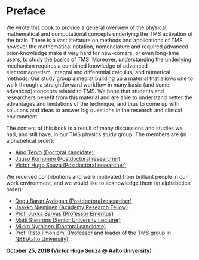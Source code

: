 # Preface

We wrote this book to provide a general overview of the physical, mathematical and computational concepts underlying the TMS activation of the brain. There is a vast literature on methods and applications of TMS, however the mathematical notation, nomenclature and required advanced prior-knowledge make it very hard for new-comers, or even long-time users, to study the basics of TMS. Moreover, understanding the underlying mechanism requires a combined knowledge of advanced electromagnetism, integral and differential calculus, and numerical methods. Our study group aimed at building up a material that allows one to walk through a straightforward workflow in many basic \(and some advanced\) concepts related to TMS. We hope that students and researchers benefit from this material and are able to understand better the advantages and limitations of the technique, and thus to come up with solutions and ideas to answer big questions in the research and clinical environment.

The content of this book is a result of many discussions and studies we had, and still have, in our TMS physics study group. The members are \(in alphabetical order\):

* [Aino Tervo \(Doctoral candidate\)](https://people.aalto.fi/aino.tervo)
* [Juuso Korhonen \(Postdoctoral researcher\)](https://people.aalto.fi/juuso.korhonen)
* [Victor Hugo Souza \(Postdoctoral researcher\)](https://people.aalto.fi/victor.souza)

We received contributions and were motivated from brilliant people in our work environment, and we would like to acknowledge them \(in alphabetical order\):

* [Dogu Baran Aydogan \(Postdoctoral researcher\)](https://people.aalto.fi/baran.aydogan)
* [Jaakko Nieminen \(Academy Research Fellow\)](https://people.aalto.fi/jaakko.nieminen)
* [Prof. Jukka Sarvas \(Professor Emeritus\)](https://people.aalto.fi/jukka.sarvas)
* [Matti Stenroos \(Senior University Lecturer\)](https://people.aalto.fi/matti.stenroos)
* [Mikko Nyrhinen \(Doctoral candidate\)](https://people.aalto.fi/mikko.nyrhinen)
* [Prof. Risto Ilmoniemi \(Professor and leader of the TMS group in NBE/Aalto University\)](https://people.aalto.fi/risto.ilmoniemi)

**October 25, 2018 \(Victor Hugo Souza @ Aalto University\)**

